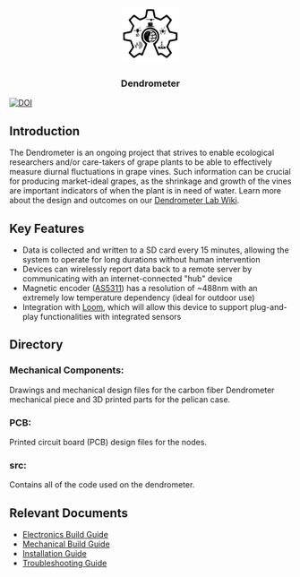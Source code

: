 <p align="center">
    <img src="https://github.com/OPEnSLab-OSU/Loom/blob/gh-pages/Aux/OPEnSLogo.png" alt="logo" width="100" height="100">
  </a>
</p>

<h3 align="center">Dendrometer</h3>

[![DOI](https://zenodo.org/badge/DOI/10.5281/zenodo.5126776.svg)](https://doi.org/10.5281/zenodo.5126776)

## Introduction
The Dendrometer is an ongoing project that strives to enable ecological researchers and/or care-takers of grape plants to be able to effectively measure diurnal fluctuations in grape vines. Such information can be crucial for producing market-ideal grapes, as the shrinkage and growth of the vines are important indicators of when the plant is in need of water. Learn more about the design and outcomes on our <a href="https://github.com/OPEnSLab-OSU/OPEnS-Lab-Home/wiki/Dendrometer">Dendrometer Lab Wiki</a>. 

## Key Features
  - Data is collected and written to a SD card every 15 minutes, allowing the system to operate for long durations without human intervention
  - Devices can wirelessly report data back to a remote server by communicating with an internet-connected "hub" device
  - Magnetic encoder ([AS5311](https://ams.com/documents/20143/36005/AS5311_DS000200_2-00.pdf)) has a resolution of ~488nm with an extremely low temperature dependency (ideal for outdoor use)
  - Integration with [Loom](https://github.com/OPEnSLab-OSU/Loom-V4), which will allow this device to support plug-and-play functionalities with integrated sensors

## Directory 
### Mechanical Components: 
Drawings and mechanical design files for the carbon fiber Dendrometer mechanical piece and 3D printed parts for the pelican case.
### PCB: 
Printed circuit board (PCB) design files for the nodes. 
### src: 
Contains all of the code used on the dendrometer.

## Relevant Documents
  - [Electronics Build Guide](https://docs.google.com/document/d/1BaNuNSJrL86lxKixB8chgZGySgj0bhYSMtVzJu6EDW4/edit?usp=sharing)
  - [Mechanical Build Guide](https://docs.google.com/document/d/1LzM_XnqVP9GkIqY2_pnTvdrFFe5u78ZPXJizvT70y4o/edit?usp=sharing)
  - [Installation Guide](https://docs.google.com/document/d/1GR2qeMWASApCwk-RbZwvsvWmB1qEz0QU8RcxwjgoDQY/edit?usp=sharing)
  - [Troubleshooting Guide](https://docs.google.com/document/d/1QDNaB-4S5bd0xeSMEKG0BypeyKP9h2yMQe_7OiwiJes/edit?usp=sharing)

